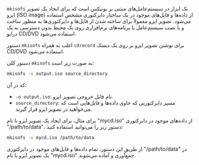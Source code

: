 `mkisofs` یک ابزار در سیستم‌عامل‌های مبتنی بر یونیکس است که برای ایجاد یک تصویر ایزو (ISO image) از داده‌ها و فایل‌های موجود در یک ساختار دایرکتوری مشخص استفاده می‌شود. تصویر ایزو معمولاً برای ساخته شدن از فایل‌ها و دایرکتوری‌ها به منظور ساخت و یا نصب سیستم‌عامل یا برنامه‌های نرم‌افزاری روی یک محیط بدون دسترسی به یک درایو CD/DVD استفاده می‌شود.

دستور `mkisofs` اغلب به همراه `cdrecord` برای نوشتن تصویر ایزو بر روی یک دیسک CD/DVD استفاده می‌شود.

دستور کلی `mkisofs` به صورت زیر است:

```bash
mkisofs -o output.iso source_directory
```

که در آن:

- `-o output.iso`: نام فایل خروجی تصویر ایزو.
- `source_directory`: مسیر دایرکتوریی که حاوی داده‌ها و فایل‌هایی است که می‌خواهید در تصویر ایزو قرار گیرند.

برای مثال، برای ایجاد یک تصویر ایزو با نام "mycd.iso" از داده‌های موجود در دایرکتوری "/path/to/data"، دستور زیر را می‌توانید استفاده کنید:

```bash
mkisofs -o mycd.iso /path/to/data
```

از طریق این دستور، تمام داده‌ها و فایل‌های موجود در دایرکتوری "/path/to/data" در یک تصویر ایزو با نام "mycd.iso" جمع‌آوری و آماده می‌شوند.
